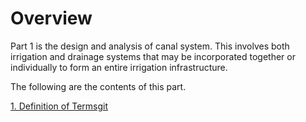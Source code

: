 # Overview

Part 1 is the design and analysis of canal system. This involves both irrigation and drainage systems that may be incorporated together or individually to form an entire irrigation infrastructure.

The following are the contents of this part.

[1. Definition of Termsgit](definitions)